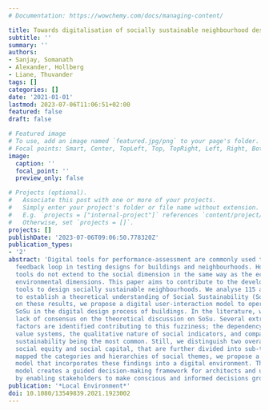 ```yaml
---
# Documentation: https://wowchemy.com/docs/managing-content/

title: Towards digitalisation of socially sustainable neighbourhood design
subtitle: ''
summary: ''
authors:
- Sanjay, Somanath
- Alexander, Hollberg
- Liane, Thuvander
tags: []
categories: []
date: '2021-01-01'
lastmod: 2023-07-06T11:06:51+02:00
featured: false
draft: false

# Featured image
# To use, add an image named `featured.jpg/png` to your page's folder.
# Focal points: Smart, Center, TopLeft, Top, TopRight, Left, Right, BottomLeft, Bottom, BottomRight.
image:
  caption: ''
  focal_point: ''
  preview_only: false

# Projects (optional).
#   Associate this post with one or more of your projects.
#   Simply enter your project's folder or file name without extension.
#   E.g. `projects = ["internal-project"]` references `content/project/deep-learning/index.md`.
#   Otherwise, set `projects = []`.
projects: []
publishDate: '2023-07-06T09:06:50.778320Z'
publication_types:
- '2'
abstract: 'Digital tools for performance-assessment are commonly used to shorten the
  feedback loop in testing designs for buildings and neighbourhoods. However, these
  tools do not extend to the social dimension in the same way as the economic and
  environmental dimensions. This paper aims to contribute to the development of digital
  tools to design socially sustainable neighbourhoods. We analyse 115 academic articles
  to establish a theoretical understanding of Social Sustainability (SoSu). Based
  on these results, we propose a digital user-interaction model to operationalise
  SoSu in the digital design process of buildings. In the literature, we observe a
  lack of consensus on the theoretical discussion on SoSu. Several extrinsic and intrinsic
  factors are identified contributing to this fuzziness; the dependency on stakeholder
  value systems, the qualitative nature of social indicators, and comparison to environmental
  sustainability being the most common. Still, we distinguish two overarching categories,
  social equity and social capital, that are further divided into sub-themes. Having
  mapped the categories and hierarchies of social themes, we propose a user-interaction
  model that incorporates these findings into a digital environment. The user-interaction
  model creates a guided decision-making framework for architects and urban planners
  by enabling stakeholders to make conscious and informed decisions grounded in theory.  '
publication: '*Local Environment*'
doi: 10.1080/13549839.2021.1923002
---
```

